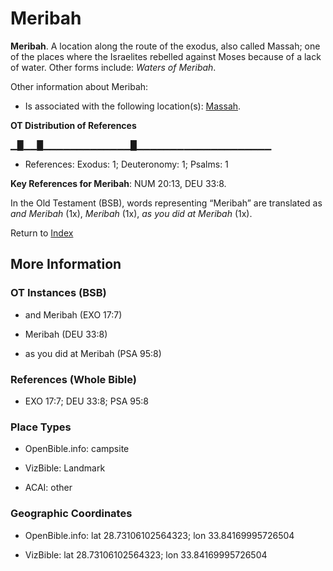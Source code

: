# Meribah
**Meribah**. 
A location along the route of the exodus, also called Massah; one of the places where the Israelites rebelled against Moses because of a lack of water. 
Other forms include: 
*Waters of Meribah*. 




Other information about Meribah:


* Is associated with the following location(s): 
[Massah](Massah.md). 


**OT Distribution of References**

▁█▁▁█▁▁▁▁▁▁▁▁▁▁▁▁▁█▁▁▁▁▁▁▁▁▁▁▁▁▁▁▁▁▁▁▁▁
* References: Exodus: 1; Deuteronomy: 1; Psalms: 1



**Key References for Meribah**: 
NUM 20:13, DEU 33:8. 


In the Old Testament (BSB), words representing “Meribah” are translated as 
*and Meribah* (1x), *Meribah* (1x), *as you did at Meribah* (1x). 




Return to [Index](00-Index.md)

## More Information

### OT Instances (BSB)

* and Meribah (EXO 17:7)

* Meribah (DEU 33:8)

* as you did at Meribah (PSA 95:8)



### References (Whole Bible)

* EXO 17:7; DEU 33:8; PSA 95:8


### Place Types

* OpenBible.info: campsite

* VizBible: Landmark

* ACAI: other



### Geographic Coordinates

* OpenBible.info: lat 28.73106102564323; lon 33.84169995726504

* VizBible: lat 28.73106102564323; lon 33.84169995726504




